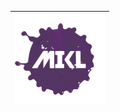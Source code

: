<table>
<thead>
<tr>
  <th><div style="text-align:center"><img width="144" height="144" src="./images/mikl.png"/></div></th>
</tr>
</thead>
</table>
